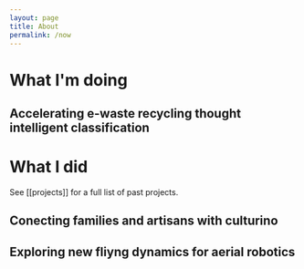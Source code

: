 ```yaml
---
layout: page
title: About
permalink: /now
---
```


# What I'm doing

## Accelerating e-waste recycling thought intelligent classification

# What I did

See [[projects]] for a full list of past projects.

## Conecting families and artisans with culturino

## Exploring new fliyng dynamics for aerial robotics